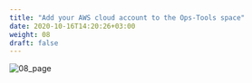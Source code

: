 ```yaml
---
title: "Add your AWS cloud account to the Ops-Tools space"
date: 2020-10-16T14:20:26+03:00
weight: 08
draft: false
---
```


![08_page](/images/module3/08_page.png)

